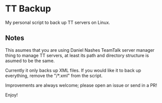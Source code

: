 # TT Backup
My personal script to back up TT servers on Linux.

## Notes
This asumes that you are using Daniel Nashes TeamTalk server manager thing to manage TT servers, at least its path and directory structure is asumed to be the same.

Currently it only backs up XML files. If you would like it to back up everything, remove the "/*.xml" from the script.

Improvements are always welcome; please open an issue or send in a PR!

Enjoy!
